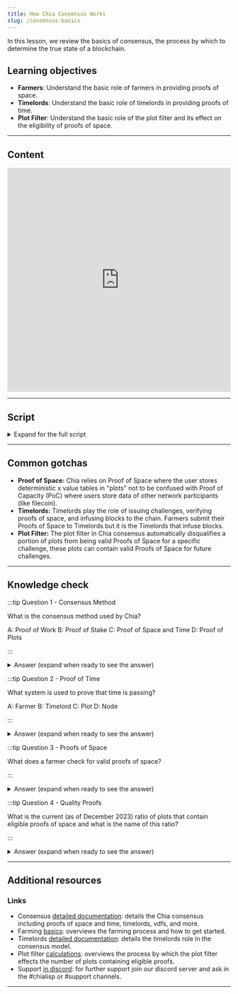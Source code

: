 ```yaml
---
title: How Chia Consensus Works
slug: /consensus-basics
---
```


In this lesson, we review the basics of consensus, the process by which to determine the true state of a blockchain.

## Learning objectives

- **Farmers**: Understand the basic role of farmers in providing proofs of space.
- **Timelords**: Understand the basic role of timelords in providing proofs of time.
- **Plot Filter**: Understand the basic role of the plot filter and its effect on the eligibility of proofs of space.

---

## Content

<div class="videoWrapper">
<iframe width="100%" height="504" src="https://www.youtube.com/embed/6fbZwfrYkcg" frameborder="0" allowfullscreen="allowfullscreen"></iframe>
</div>

---

## Script

<details>

<summary> Expand for the full script </summary>

00:00\
Consensus is the process by which to determine the true state of a blockchain. In short, by randomly selecting which node authorizes a new block, it becomes difficult for a bad actor to inject a false truth to the system.

00:20
With Chia, the consensus method is called Proof of Space and Time. Nodes begin by pre-generating hashes to store on spare disk space, called "plots". While this takes a lot of work, the work is only done once, and the results are stored and referenced continuously.

00:40
We call these nodes "Farmers".

The Timelord is a program that broadcasts a proof of time to the network to first prove that time has passed since the last challenge, and then to generate a new challenge to distribute to the Farmers. This challenge is what determines the winner of the current block.

01:00
Next, a plot filter is implemented that automatically disqualifies a subset of plots. This further randomizes the winner, and is implemented fairly so each Farmer has the same chance of passing the filter. If the filter is passed, the Farmer will check their plots to find a quality proof of space,

01:20
and submit it to the chain. If the proof is the highest quality, the Farmer is granted authority to process and add the block to the chain, and rewarded with XCH.

This consensus method maintains trustless security through high-decentralization while remaining energy efficient.

01:40

</details>

---

## Common gotchas

- **Proof of Space:** Chia relies on Proof of Space where the user stores deterministic x value tables in "plots" not to be confused with Proof of Capacity (PoC) where users store data of other network participants (like filecoin).
- **Timelords:** Timelords play the role of issuing challenges, verifying proofs of space, and infusing blocks to the chain. Farmers submit their Proofs of Space to Timelords but it is the Timelords that infuse blocks.
- **Plot Filter:** The plot filter in Chia consensus automatically disqualifies a portion of plots from being valid Proofs of Space for a specific challenge, these plots can contain valid Proofs of Space for future challenges.

---

## Knowledge check

:::tip Question 1 - Consensus Method

What is the consensus method used by Chia?

A: Proof of Work
B: Proof of Stake
C: Proof of Space and Time
D: Proof of Plots

:::

<details>

<summary> Answer (expand when ready to see the answer)  </summary>

C: Proof of Space and Time

</details>

:::tip Question 2 - Proof of Time

What system is used to prove that time is passing?

A: Farmer
B: Timelord
C: Plot
D: Node

:::

<details>

<summary> Answer (expand when ready to see the answer)  </summary>

B: Timelord

</details>

:::tip Question 3 - Proofs of Space

What does a farmer check for valid proofs of space?

:::

<details>

<summary> Answer (expand when ready to see the answer) </summary>

Plots (deterministic x-value tables)

</details>

:::tip Question 4 - Quality Proofs

What is the current (as of December 2023) ratio of plots that contain eligible proofs of space and what is the name of this ratio?

:::

<details>

<summary> Answer (expand when ready to see the answer) </summary>

1/512 , the plot filter.

</details>

---

## Additional resources

### Links

- Consensus [detailed documentation](https://docs.chia.net/consensus-intro): details the Chia consensus including proofs of space and time, timelords, vdfs, and more.
- Farming [basics](https://docs.chia.net/farming-basics): overviews the farming process and how to get started.
- Timelords [detailed documentation](https://docs.chia.net/timelord-algorithm): details the timelords role in the consensus model.
- Plot filter [calculations](https://docs.chia.net/signage-and-infusion-points): overviews the process by which the plot filter effects the number of plots containing eligible proofs.
- Support [in discord](https://discord.gg/chia): for further support join our discord server and ask in the #chialisp or #support channels.

---
